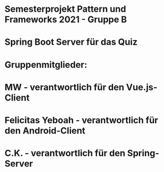 # Semesterprojekt Pattern und Frameworks 2021 - Gruppe B
#
# Spring Boot Server für das Quiz
#
# Gruppenmitglieder:
# MW - verantwortlich für den Vue.js-Client
# Felicitas Yeboah - verantwortlich für den Android-Client
# C.K. - verantwortlich für den Spring-Server
#
